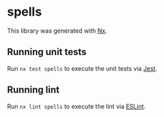 # spells

This library was generated with [Nx](https://nx.dev).

## Running unit tests

Run `nx test spells` to execute the unit tests via [Jest](https://jestjs.io).

## Running lint

Run `nx lint spells` to execute the lint via [ESLint](https://eslint.org/).
